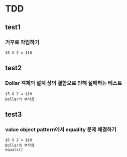 # TDD

## test1
### 거꾸로 작업하기
```
$5 X 2 = $10
```

## test2
### Dollar 객체의 설계 상의 결함으로 인해 실패하는 테스트
```
$5 X 2 = $10
Dollar의 부작용
```

## test3
### value object pattern에서 equality 문제 해결하기
```
$5 X 2 = $10
Dollar의 부작용
equals()
```
